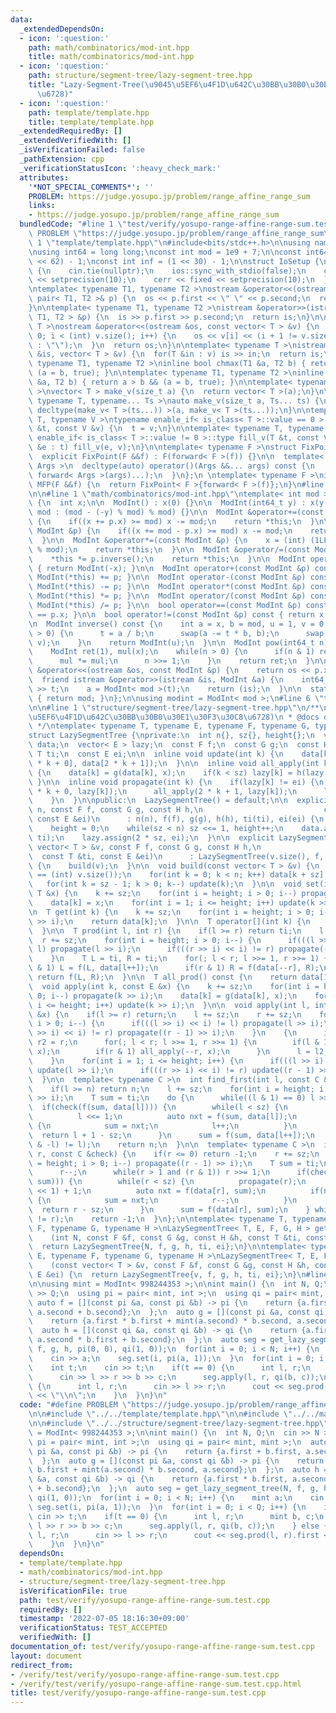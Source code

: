 ```yaml
---
data:
  _extendedDependsOn:
  - icon: ':question:'
    path: math/combinatorics/mod-int.hpp
    title: math/combinatorics/mod-int.hpp
  - icon: ':question:'
    path: structure/segment-tree/lazy-segment-tree.hpp
    title: "Lazy-Segment-Tree(\u9045\u5EF6\u4F1D\u642C\u30BB\u30B0\u30E1\u30F3\u30C8\
      \u6728)"
  - icon: ':question:'
    path: template/template.hpp
    title: template/template.hpp
  _extendedRequiredBy: []
  _extendedVerifiedWith: []
  _isVerificationFailed: false
  _pathExtension: cpp
  _verificationStatusIcon: ':heavy_check_mark:'
  attributes:
    '*NOT_SPECIAL_COMMENTS*': ''
    PROBLEM: https://judge.yosupo.jp/problem/range_affine_range_sum
    links:
    - https://judge.yosupo.jp/problem/range_affine_range_sum
  bundledCode: "#line 1 \"test/verify/yosupo-range-affine-range-sum.test.cpp\"\n#define\
    \ PROBLEM \"https://judge.yosupo.jp/problem/range_affine_range_sum\"\n\n#line\
    \ 1 \"template/template.hpp\"\n#include<bits/stdc++.h>\n\nusing namespace std;\n\
    \nusing int64 = long long;\nconst int mod = 1e9 + 7;\n\nconst int64 infll = (1LL\
    \ << 62) - 1;\nconst int inf = (1 << 30) - 1;\n\nstruct IoSetup {\n  IoSetup()\
    \ {\n    cin.tie(nullptr);\n    ios::sync_with_stdio(false);\n    cout << fixed\
    \ << setprecision(10);\n    cerr << fixed << setprecision(10);\n  }\n} iosetup;\n\
    \ntemplate< typename T1, typename T2 >\nostream &operator<<(ostream &os, const\
    \ pair< T1, T2 >& p) {\n  os << p.first << \" \" << p.second;\n  return os;\n\
    }\n\ntemplate< typename T1, typename T2 >\nistream &operator>>(istream &is, pair<\
    \ T1, T2 > &p) {\n  is >> p.first >> p.second;\n  return is;\n}\n\ntemplate< typename\
    \ T >\nostream &operator<<(ostream &os, const vector< T > &v) {\n  for(int i =\
    \ 0; i < (int) v.size(); i++) {\n    os << v[i] << (i + 1 != v.size() ? \" \"\
    \ : \"\");\n  }\n  return os;\n}\n\ntemplate< typename T >\nistream &operator>>(istream\
    \ &is, vector< T > &v) {\n  for(T &in : v) is >> in;\n  return is;\n}\n\ntemplate<\
    \ typename T1, typename T2 >\ninline bool chmax(T1 &a, T2 b) { return a < b &&\
    \ (a = b, true); }\n\ntemplate< typename T1, typename T2 >\ninline bool chmin(T1\
    \ &a, T2 b) { return a > b && (a = b, true); }\n\ntemplate< typename T = int64\
    \ >\nvector< T > make_v(size_t a) {\n  return vector< T >(a);\n}\n\ntemplate<\
    \ typename T, typename... Ts >\nauto make_v(size_t a, Ts... ts) {\n  return vector<\
    \ decltype(make_v< T >(ts...)) >(a, make_v< T >(ts...));\n}\n\ntemplate< typename\
    \ T, typename V >\ntypename enable_if< is_class< T >::value == 0 >::type fill_v(T\
    \ &t, const V &v) {\n  t = v;\n}\n\ntemplate< typename T, typename V >\ntypename\
    \ enable_if< is_class< T >::value != 0 >::type fill_v(T &t, const V &v) {\n  for(auto\
    \ &e : t) fill_v(e, v);\n}\n\ntemplate< typename F >\nstruct FixPoint : F {\n\
    \  explicit FixPoint(F &&f) : F(forward< F >(f)) {}\n\n  template< typename...\
    \ Args >\n  decltype(auto) operator()(Args &&... args) const {\n    return F::operator()(*this,\
    \ forward< Args >(args)...);\n  }\n};\n \ntemplate< typename F >\ninline decltype(auto)\
    \ MFP(F &&f) {\n  return FixPoint< F >{forward< F >(f)};\n}\n#line 4 \"test/verify/yosupo-range-affine-range-sum.test.cpp\"\
    \n\n#line 1 \"math/combinatorics/mod-int.hpp\"\ntemplate< int mod >\nstruct ModInt\
    \ {\n  int x;\n\n  ModInt() : x(0) {}\n\n  ModInt(int64_t y) : x(y >= 0 ? y %\
    \ mod : (mod - (-y) % mod) % mod) {}\n\n  ModInt &operator+=(const ModInt &p)\
    \ {\n    if((x += p.x) >= mod) x -= mod;\n    return *this;\n  }\n\n  ModInt &operator-=(const\
    \ ModInt &p) {\n    if((x += mod - p.x) >= mod) x -= mod;\n    return *this;\n\
    \  }\n\n  ModInt &operator*=(const ModInt &p) {\n    x = (int) (1LL * x * p.x\
    \ % mod);\n    return *this;\n  }\n\n  ModInt &operator/=(const ModInt &p) {\n\
    \    *this *= p.inverse();\n    return *this;\n  }\n\n  ModInt operator-() const\
    \ { return ModInt(-x); }\n\n  ModInt operator+(const ModInt &p) const { return\
    \ ModInt(*this) += p; }\n\n  ModInt operator-(const ModInt &p) const { return\
    \ ModInt(*this) -= p; }\n\n  ModInt operator*(const ModInt &p) const { return\
    \ ModInt(*this) *= p; }\n\n  ModInt operator/(const ModInt &p) const { return\
    \ ModInt(*this) /= p; }\n\n  bool operator==(const ModInt &p) const { return x\
    \ == p.x; }\n\n  bool operator!=(const ModInt &p) const { return x != p.x; }\n\
    \n  ModInt inverse() const {\n    int a = x, b = mod, u = 1, v = 0, t;\n    while(b\
    \ > 0) {\n      t = a / b;\n      swap(a -= t * b, b);\n      swap(u -= t * v,\
    \ v);\n    }\n    return ModInt(u);\n  }\n\n  ModInt pow(int64_t n) const {\n\
    \    ModInt ret(1), mul(x);\n    while(n > 0) {\n      if(n & 1) ret *= mul;\n\
    \      mul *= mul;\n      n >>= 1;\n    }\n    return ret;\n  }\n\n  friend ostream\
    \ &operator<<(ostream &os, const ModInt &p) {\n    return os << p.x;\n  }\n\n\
    \  friend istream &operator>>(istream &is, ModInt &a) {\n    int64_t t;\n    is\
    \ >> t;\n    a = ModInt< mod >(t);\n    return (is);\n  }\n\n  static int get_mod()\
    \ { return mod; }\n};\n\nusing modint = ModInt< mod >;\n#line 6 \"test/verify/yosupo-range-affine-range-sum.test.cpp\"\
    \n\n#line 1 \"structure/segment-tree/lazy-segment-tree.hpp\"\n/**\n * @brief Lazy-Segment-Tree(\u9045\
    \u5EF6\u4F1D\u642C\u30BB\u30B0\u30E1\u30F3\u30C8\u6728)\n * @docs docs/lazy-segment-tree.md\n\
    \ */\ntemplate< typename T, typename E, typename F, typename G, typename H >\n\
    struct LazySegmentTree {\nprivate:\n  int n{}, sz{}, height{};\n  vector< T >\
    \ data;\n  vector< E > lazy;\n  const F f;\n  const G g;\n  const H h;\n  const\
    \ T ti;\n  const E ei;\n\n  inline void update(int k) {\n    data[k] = f(data[2\
    \ * k + 0], data[2 * k + 1]);\n  }\n\n  inline void all_apply(int k, const E &x)\
    \ {\n    data[k] = g(data[k], x);\n    if(k < sz) lazy[k] = h(lazy[k], x);\n \
    \ }\n\n  inline void propagate(int k) {\n    if(lazy[k] != ei) {\n      all_apply(2\
    \ * k + 0, lazy[k]);\n      all_apply(2 * k + 1, lazy[k]);\n      lazy[k] = ei;\n\
    \    }\n  }\n\npublic:\n  LazySegmentTree() = default;\n\n  explicit LazySegmentTree(int\
    \ n, const F f, const G g, const H h,\n                           const T &ti,\
    \ const E &ei)\n      : n(n), f(f), g(g), h(h), ti(ti), ei(ei) {\n    sz = 1;\n\
    \    height = 0;\n    while(sz < n) sz <<= 1, height++;\n    data.assign(2 * sz,\
    \ ti);\n    lazy.assign(2 * sz, ei);\n  }\n\n  explicit LazySegmentTree(const\
    \ vector< T > &v, const F f, const G g, const H h,\n                         \
    \  const T &ti, const E &ei)\n      : LazySegmentTree(v.size(), f, g, h, ti, ei)\
    \ {\n    build(v);\n  }\n\n  void build(const vector< T > &v) {\n    assert(n\
    \ == (int) v.size());\n    for(int k = 0; k < n; k++) data[k + sz] = v[k];\n \
    \   for(int k = sz - 1; k > 0; k--) update(k);\n  }\n\n  void set(int k, const\
    \ T &x) {\n    k += sz;\n    for(int i = height; i > 0; i--) propagate(k >> i);\n\
    \    data[k] = x;\n    for(int i = 1; i <= height; i++) update(k >> i);\n  }\n\
    \n  T get(int k) {\n    k += sz;\n    for(int i = height; i > 0; i--) propagate(k\
    \ >> i);\n    return data[k];\n  }\n\n  T operator[](int k) {\n    return get(k);\n\
    \  }\n\n  T prod(int l, int r) {\n    if(l >= r) return ti;\n    l += sz;\n  \
    \  r += sz;\n    for(int i = height; i > 0; i--) {\n      if(((l >> i) << i) !=\
    \ l) propagate(l >> i);\n      if(((r >> i) << i) != r) propagate((r - 1) >> i);\n\
    \    }\n    T L = ti, R = ti;\n    for(; l < r; l >>= 1, r >>= 1) {\n      if(l\
    \ & 1) L = f(L, data[l++]);\n      if(r & 1) R = f(data[--r], R);\n    }\n   \
    \ return f(L, R);\n  }\n\n  T all_prod() const {\n    return data[1];\n  }\n\n\
    \  void apply(int k, const E &x) {\n    k += sz;\n    for(int i = height; i >\
    \ 0; i--) propagate(k >> i);\n    data[k] = g(data[k], x);\n    for(int i = 1;\
    \ i <= height; i++) update(k >> i);\n  }\n\n  void apply(int l, int r, const E\
    \ &x) {\n    if(l >= r) return;\n    l += sz;\n    r += sz;\n    for(int i = height;\
    \ i > 0; i--) {\n      if(((l >> i) << i) != l) propagate(l >> i);\n      if(((r\
    \ >> i) << i) != r) propagate((r - 1) >> i);\n    }\n    {\n      int l2 = l,\
    \ r2 = r;\n      for(; l < r; l >>= 1, r >>= 1) {\n        if(l & 1) all_apply(l++,\
    \ x);\n        if(r & 1) all_apply(--r, x);\n      }\n      l = l2, r = r2;\n\
    \    }\n    for(int i = 1; i <= height; i++) {\n      if(((l >> i) << i) != l)\
    \ update(l >> i);\n      if(((r >> i) << i) != r) update((r - 1) >> i);\n    }\n\
    \  }\n\n  template< typename C >\n  int find_first(int l, const C &check) {\n\
    \    if(l >= n) return n;\n    l += sz;\n    for(int i = height; i > 0; i--) propagate(l\
    \ >> i);\n    T sum = ti;\n    do {\n      while((l & 1) == 0) l >>= 1;\n    \
    \  if(check(f(sum, data[l]))) {\n        while(l < sz) {\n          propagate(l);\n\
    \          l <<= 1;\n          auto nxt = f(sum, data[l]);\n          if(not check(nxt))\
    \ {\n            sum = nxt;\n            l++;\n          }\n        }\n      \
    \  return l + 1 - sz;\n      }\n      sum = f(sum, data[l++]);\n    } while((l\
    \ & -l) != l);\n    return n;\n  }\n\n  template< typename C >\n  int find_last(int\
    \ r, const C &check) {\n    if(r <= 0) return -1;\n    r += sz;\n    for(int i\
    \ = height; i > 0; i--) propagate((r - 1) >> i);\n    T sum = ti;\n    do {\n\
    \      r--;\n      while(r > 1 and (r & 1)) r >>= 1;\n      if(check(f(data[r],\
    \ sum))) {\n        while(r < sz) {\n          propagate(r);\n          r = (r\
    \ << 1) + 1;\n          auto nxt = f(data[r], sum);\n          if(not check(nxt))\
    \ {\n            sum = nxt;\n            r--;\n          }\n        }\n      \
    \  return r - sz;\n      }\n      sum = f(data[r], sum);\n    } while((r & -r)\
    \ != r);\n    return -1;\n  }\n};\n\ntemplate< typename T, typename E, typename\
    \ F, typename G, typename H >\nLazySegmentTree< T, E, F, G, H > get_lazy_segment_tree\n\
    \    (int N, const F &f, const G &g, const H &h, const T &ti, const E &ei) {\n\
    \  return LazySegmentTree{N, f, g, h, ti, ei};\n}\n\ntemplate< typename T, typename\
    \ E, typename F, typename G, typename H >\nLazySegmentTree< T, E, F, G, H > get_lazy_segment_tree\n\
    \    (const vector< T > &v, const F &f, const G &g, const H &h, const T &ti, const\
    \ E &ei) {\n  return LazySegmentTree{v, f, g, h, ti, ei};\n}\n#line 8 \"test/verify/yosupo-range-affine-range-sum.test.cpp\"\
    \n\nusing mint = ModInt< 998244353 >;\n\nint main() {\n  int N, Q;\n  cin >> N\
    \ >> Q;\n  using pi = pair< mint, int >;\n  using qi = pair< mint, mint >;\n \
    \ auto f = [](const pi &a, const pi &b) -> pi {\n    return {a.first + b.first,\
    \ a.second + b.second};\n  };\n  auto g = [](const pi &a, const qi &b) -> pi {\n\
    \    return {a.first * b.first + mint(a.second) * b.second, a.second};\n  };\n\
    \  auto h = [](const qi &a, const qi &b) -> qi {\n    return {a.first * b.first,\
    \ a.second * b.first + b.second};\n  };\n  auto seg = get_lazy_segment_tree(N,\
    \ f, g, h, pi(0, 0), qi(1, 0));\n  for(int i = 0; i < N; i++) {\n    mint a;\n\
    \    cin >> a;\n    seg.set(i, pi(a, 1));\n  }\n  for(int i = 0; i < Q; i++) {\n\
    \    int t;\n    cin >> t;\n    if(t == 0) {\n      int l, r;\n      mint b, c;\n\
    \      cin >> l >> r >> b >> c;\n      seg.apply(l, r, qi(b, c));\n    } else\
    \ {\n      int l, r;\n      cin >> l >> r;\n      cout << seg.prod(l, r).first\
    \ << \"\\n\";\n    }\n  }\n}\n"
  code: "#define PROBLEM \"https://judge.yosupo.jp/problem/range_affine_range_sum\"\
    \n\n#include \"../../template/template.hpp\"\n\n#include \"../../math/combinatorics/mod-int.hpp\"\
    \n\n#include \"../../structure/segment-tree/lazy-segment-tree.hpp\"\n\nusing mint\
    \ = ModInt< 998244353 >;\n\nint main() {\n  int N, Q;\n  cin >> N >> Q;\n  using\
    \ pi = pair< mint, int >;\n  using qi = pair< mint, mint >;\n  auto f = [](const\
    \ pi &a, const pi &b) -> pi {\n    return {a.first + b.first, a.second + b.second};\n\
    \  };\n  auto g = [](const pi &a, const qi &b) -> pi {\n    return {a.first *\
    \ b.first + mint(a.second) * b.second, a.second};\n  };\n  auto h = [](const qi\
    \ &a, const qi &b) -> qi {\n    return {a.first * b.first, a.second * b.first\
    \ + b.second};\n  };\n  auto seg = get_lazy_segment_tree(N, f, g, h, pi(0, 0),\
    \ qi(1, 0));\n  for(int i = 0; i < N; i++) {\n    mint a;\n    cin >> a;\n   \
    \ seg.set(i, pi(a, 1));\n  }\n  for(int i = 0; i < Q; i++) {\n    int t;\n   \
    \ cin >> t;\n    if(t == 0) {\n      int l, r;\n      mint b, c;\n      cin >>\
    \ l >> r >> b >> c;\n      seg.apply(l, r, qi(b, c));\n    } else {\n      int\
    \ l, r;\n      cin >> l >> r;\n      cout << seg.prod(l, r).first << \"\\n\";\n\
    \    }\n  }\n}\n"
  dependsOn:
  - template/template.hpp
  - math/combinatorics/mod-int.hpp
  - structure/segment-tree/lazy-segment-tree.hpp
  isVerificationFile: true
  path: test/verify/yosupo-range-affine-range-sum.test.cpp
  requiredBy: []
  timestamp: '2022-07-05 18:16:30+09:00'
  verificationStatus: TEST_ACCEPTED
  verifiedWith: []
documentation_of: test/verify/yosupo-range-affine-range-sum.test.cpp
layout: document
redirect_from:
- /verify/test/verify/yosupo-range-affine-range-sum.test.cpp
- /verify/test/verify/yosupo-range-affine-range-sum.test.cpp.html
title: test/verify/yosupo-range-affine-range-sum.test.cpp
---
```

